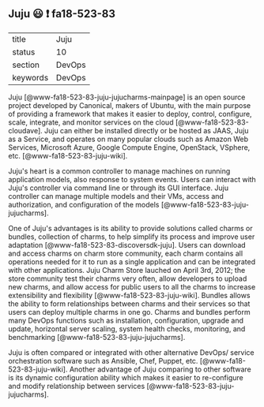 ## Juju :smiley: :exclamation: fa18-523-83

|          |          |
| -------- | -------- |
| title    | Juju     | 
| status   | 10       |
| section  | DevOps   |
| keywords | DevOps   |


Juju [@www-fa18-523-83-juju-jujucharms-mainpage] is an open source project 
developed by Canonical, makers of Ubuntu, with the main purpose of providing 
a framework that makes it easier to deploy, control, configure, scale, 
integrate, and monitor services on the cloud [@www-fa18-523-83-cloudave]. 
Juju can either be installed directly or be hosted as JAAS, Juju as a Service, 
and operates on many popular clouds such as Amazon Web Services, 
Microsoft Azure, Google Compute Engine, OpenStack, VSphere, etc. 
[@www-fa18-523-83-juju-wiki]. 

Juju's heart is a common controller to manage machines on running
application models, also response to system events. Users can interact
with Juju's controller via command line or through its GUI interface.
Juju controller can manage multiple models and their VMs, access and
authorization, and configuration of the models
[@www-fa18-523-83-juju-jujucharms].

One of Juju's advantages is its ability to provide solutions called
charms or bundles, collection of charms, to help simplify its process
and improve user adaptation [@www-fa18-523-83-discoversdk-juju]. Users can
download and access charms on charm store community, each charm
contains all operations needed for it to run as a single application
and can be integrated with other applications. Juju Charm Store lauched on April
3rd, 2012; the store community test their charms very often, allow developers 
to upload new charms, and allow access for public users to all the charms to
increase extensibility and flexibility [@www-fa18-523-83-juju-wiki]. Bundles 
allows the ability to form relationships between charms and their services so
that users can deploy multiple charms in one go. Charms and bundles
perform many DevOps functions such as installation, configuration,
upgrade and update, horizontal server scaling, system health checks,
monitoring, and benchmarking [@www-fa18-523-83-juju-jujucharms].

Juju is often compared or integrated with other alternative DevOps/
service orchestration software such as Ansible, Chef, Puppet, etc.
[@www-fa18-523-83-juju-wiki]. Another advantage of Juju comparing to other
software is its dynamic configuration ability which makes it easier to
re-configure and modify relationship between services
[@www-fa18-523-83-juju-jujucharms].


